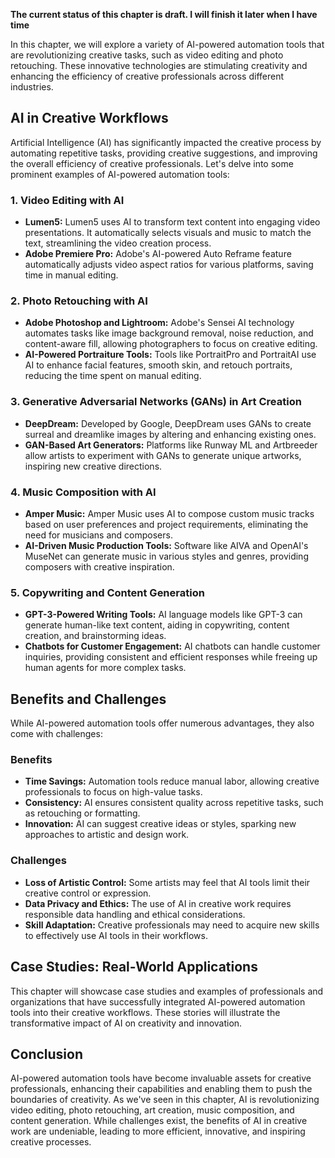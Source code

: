 **The current status of this chapter is draft. I will finish it later when I have time**

In this chapter, we will explore a variety of AI-powered automation tools that are revolutionizing creative tasks, such as video editing and photo retouching. These innovative technologies are stimulating creativity and enhancing the efficiency of creative professionals across different industries.

AI in Creative Workflows
------------------------

Artificial Intelligence (AI) has significantly impacted the creative process by automating repetitive tasks, providing creative suggestions, and improving the overall efficiency of creative professionals. Let's delve into some prominent examples of AI-powered automation tools:

### 1. **Video Editing with AI**

* **Lumen5:** Lumen5 uses AI to transform text content into engaging video presentations. It automatically selects visuals and music to match the text, streamlining the video creation process.
* **Adobe Premiere Pro:** Adobe's AI-powered Auto Reframe feature automatically adjusts video aspect ratios for various platforms, saving time in manual editing.

### 2. **Photo Retouching with AI**

* **Adobe Photoshop and Lightroom:** Adobe's Sensei AI technology automates tasks like image background removal, noise reduction, and content-aware fill, allowing photographers to focus on creative editing.
* **AI-Powered Portraiture Tools:** Tools like PortraitPro and PortraitAI use AI to enhance facial features, smooth skin, and retouch portraits, reducing the time spent on manual editing.

### 3. **Generative Adversarial Networks (GANs) in Art Creation**

* **DeepDream:** Developed by Google, DeepDream uses GANs to create surreal and dreamlike images by altering and enhancing existing ones.
* **GAN-Based Art Generators:** Platforms like Runway ML and Artbreeder allow artists to experiment with GANs to generate unique artworks, inspiring new creative directions.

### 4. **Music Composition with AI**

* **Amper Music:** Amper Music uses AI to compose custom music tracks based on user preferences and project requirements, eliminating the need for musicians and composers.
* **AI-Driven Music Production Tools:** Software like AIVA and OpenAI's MuseNet can generate music in various styles and genres, providing composers with creative inspiration.

### 5. **Copywriting and Content Generation**

* **GPT-3-Powered Writing Tools:** AI language models like GPT-3 can generate human-like text content, aiding in copywriting, content creation, and brainstorming ideas.
* **Chatbots for Customer Engagement:** AI chatbots can handle customer inquiries, providing consistent and efficient responses while freeing up human agents for more complex tasks.

Benefits and Challenges
-----------------------

While AI-powered automation tools offer numerous advantages, they also come with challenges:

### **Benefits**

* **Time Savings:** Automation tools reduce manual labor, allowing creative professionals to focus on high-value tasks.
* **Consistency:** AI ensures consistent quality across repetitive tasks, such as retouching or formatting.
* **Innovation:** AI can suggest creative ideas or styles, sparking new approaches to artistic and design work.

### **Challenges**

* **Loss of Artistic Control:** Some artists may feel that AI tools limit their creative control or expression.
* **Data Privacy and Ethics:** The use of AI in creative work requires responsible data handling and ethical considerations.
* **Skill Adaptation:** Creative professionals may need to acquire new skills to effectively use AI tools in their workflows.

Case Studies: Real-World Applications
-------------------------------------

This chapter will showcase case studies and examples of professionals and organizations that have successfully integrated AI-powered automation tools into their creative workflows. These stories will illustrate the transformative impact of AI on creativity and innovation.

Conclusion
----------

AI-powered automation tools have become invaluable assets for creative professionals, enhancing their capabilities and enabling them to push the boundaries of creativity. As we've seen in this chapter, AI is revolutionizing video editing, photo retouching, art creation, music composition, and content generation. While challenges exist, the benefits of AI in creative work are undeniable, leading to more efficient, innovative, and inspiring creative processes.
